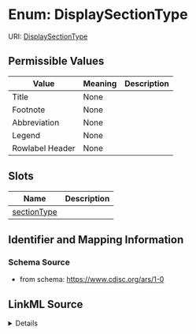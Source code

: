 # Enum: DisplaySectionType



URI: [DisplaySectionType](DisplaySectionType)

## Permissible Values

| Value | Meaning | Description |
| --- | --- | --- |
| Title | None |  |
| Footnote | None |  |
| Abbreviation | None |  |
| Legend | None |  |
| Rowlabel Header | None |  |




## Slots

| Name | Description |
| ---  | --- |
| [sectionType](sectionType.md) |  |






## Identifier and Mapping Information







### Schema Source


* from schema: https://www.cdisc.org/ars/1-0




## LinkML Source

<details>
```yaml
name: DisplaySectionType
from_schema: https://www.cdisc.org/ars/1-0
rank: 1000
permissible_values:
  Title:
    text: Title
  Footnote:
    text: Footnote
  Abbreviation:
    text: Abbreviation
  Legend:
    text: Legend
  Rowlabel Header:
    text: Rowlabel Header

```
</details>
